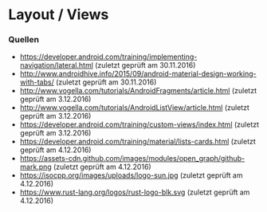 # Layout / Views


### Quellen

* https://developer.android.com/training/implementing-navigation/lateral.html (zuletzt geprüft am 30.11.2016)
* http://www.androidhive.info/2015/09/android-material-design-working-with-tabs/ (zuletzt geprüft am 30.11.2016)
* http://www.vogella.com/tutorials/AndroidFragments/article.html (zuletzt geprüft am 3.12.2016)
* http://www.vogella.com/tutorials/AndroidListView/article.html (zuletzt geprüft am 3.12.2016)
* https://developer.android.com/training/custom-views/index.html (zuletzt geprüft am 3.12.2016)
* https://developer.android.com/training/material/lists-cards.html (zuletzt geprüft am 4.12.2016)
* https://assets-cdn.github.com/images/modules/open_graph/github-mark.png (zuletzt geprüft am 4.12.2016)
* https://isocpp.org/images/uploads/logo-sun.jpg (zuletzt geprüft am 4.12.2016)
* https://www.rust-lang.org/logos/rust-logo-blk.svg (zuletzt geprüft am 4.12.2016)
